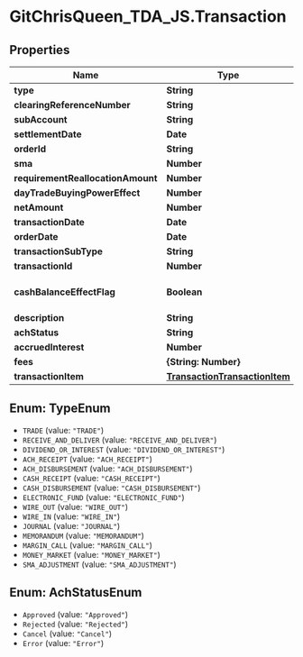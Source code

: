 # GitChrisQueen_TDA_JS.Transaction

## Properties
Name | Type | Description | Notes
------------ | ------------- | ------------- | -------------
**type** | **String** |  | [optional] 
**clearingReferenceNumber** | **String** |  | [optional] 
**subAccount** | **String** |  | [optional] 
**settlementDate** | **Date** |  | [optional] 
**orderId** | **String** |  | [optional] 
**sma** | **Number** |  | [optional] 
**requirementReallocationAmount** | **Number** |  | [optional] 
**dayTradeBuyingPowerEffect** | **Number** |  | [optional] 
**netAmount** | **Number** |  | [optional] 
**transactionDate** | **Date** |  | [optional] 
**orderDate** | **Date** |  | [optional] 
**transactionSubType** | **String** |  | [optional] 
**transactionId** | **Number** |  | [optional] 
**cashBalanceEffectFlag** | **Boolean** |  | [optional] [default to false]
**description** | **String** |  | [optional] 
**achStatus** | **String** |  | [optional] 
**accruedInterest** | **Number** |  | [optional] 
**fees** | **{String: Number}** |  | [optional] 
**transactionItem** | [**TransactionTransactionItem**](TransactionTransactionItem.md) |  | [optional] 

<a name="TypeEnum"></a>
## Enum: TypeEnum

* `TRADE` (value: `"TRADE"`)
* `RECEIVE_AND_DELIVER` (value: `"RECEIVE_AND_DELIVER"`)
* `DIVIDEND_OR_INTEREST` (value: `"DIVIDEND_OR_INTEREST"`)
* `ACH_RECEIPT` (value: `"ACH_RECEIPT"`)
* `ACH_DISBURSEMENT` (value: `"ACH_DISBURSEMENT"`)
* `CASH_RECEIPT` (value: `"CASH_RECEIPT"`)
* `CASH_DISBURSEMENT` (value: `"CASH_DISBURSEMENT"`)
* `ELECTRONIC_FUND` (value: `"ELECTRONIC_FUND"`)
* `WIRE_OUT` (value: `"WIRE_OUT"`)
* `WIRE_IN` (value: `"WIRE_IN"`)
* `JOURNAL` (value: `"JOURNAL"`)
* `MEMORANDUM` (value: `"MEMORANDUM"`)
* `MARGIN_CALL` (value: `"MARGIN_CALL"`)
* `MONEY_MARKET` (value: `"MONEY_MARKET"`)
* `SMA_ADJUSTMENT` (value: `"SMA_ADJUSTMENT"`)


<a name="AchStatusEnum"></a>
## Enum: AchStatusEnum

* `Approved` (value: `"Approved"`)
* `Rejected` (value: `"Rejected"`)
* `Cancel` (value: `"Cancel"`)
* `Error` (value: `"Error"`)


